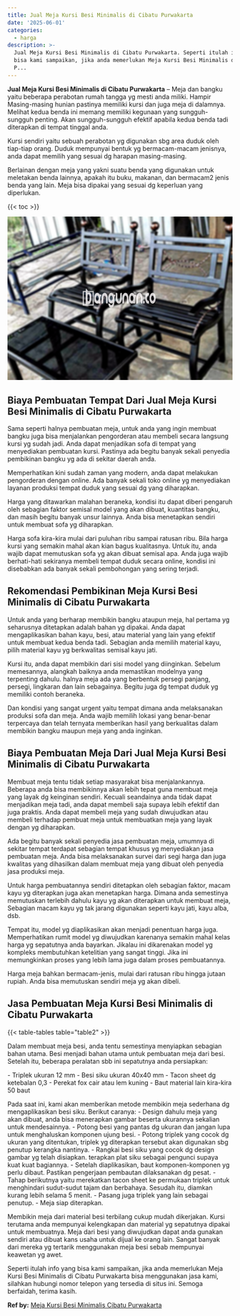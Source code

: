 ```yaml
---
title: Jual Meja Kursi Besi Minimalis di Cibatu Purwakarta
date: '2025-06-01'
categories:
  - harga
description: >-
  Jual Meja Kursi Besi Minimalis di Cibatu Purwakarta. Seperti itulah info yang
  bisa kami sampaikan, jika anda memerlukan Meja Kursi Besi Minimalis di Cibatu
  P...
---
```


**Jual Meja Kursi Besi Minimalis di Cibatu Purwakarta** – Meja dan bangku yaitu beberapa perabotan rumah tangga yg mesti anda miliki. Hampir Masing-masing hunian pastinya memiliki kursi dan juga meja di dalamnya. Melihat kedua benda ini memang memiliki kegunaan yang sungguh-sungguh penting. Akan sungguh-sungguh efektif apabila kedua benda tadi diterapkan di tempat tinggal anda.

Kursi sendiri yaitu sebuah perabotan yg digunakan sbg area duduk oleh tiap-tiap orang. Duduk mempunyai bentuk yg bermacam-macam jenisnya, anda dapat memilih yang sesuai dg harapan masing-masing.

Berlainan dengan meja yang yakni suatu benda yang digunakan untuk meletakan benda lainnya, apakah itu buku, makanan, dan bermacam2 jenis benda yang lain. Meja bisa dipakai yang sesuai dg keperluan yang diperlukan.

{{< toc >}}

![Jual Meja Kursi Besi Minimalis di Cibatu Purwakarta](/images/jual-meja-besi-murah20.png)

## Biaya Pembuatan Tempat Dari Jual Meja Kursi Besi Minimalis di Cibatu Purwakarta

Sama seperti halnya pembuatan meja, untuk anda yang ingin membuat bangku juga bisa menjalankan pengorderan atau membeli secara langsung kursi yg sudah jadi. Anda dapat menjadikan sofa di tempat yang menyediakan pembuatan kursi. Pastinya ada begitu banyak sekali penyedia pembikinan bangku yg ada di sekitar daerah anda.

Memperhatikan kini sudah zaman yang modern, anda dapat melakukan pengorderan dengan online. Ada banyak sekali toko online yg menyediakan layanan produksi tempat duduk yang sesuai dg yang diharapkan.

Harga yang ditawarkan malahan beraneka, kondisi itu dapat diberi pengaruh oleh sebagian faktor semisal model yang akan dibuat, kuantitas bangku, dan masih begitu banyak unsur lainnya. Anda bisa menetapkan sendiri untuk membuat sofa yg diharapkan.

Harga sofa kira-kira mulai dari puluhan ribu sampai ratusan ribu. Bila harga kursi yang semakin mahal akan kian bagus kualitasnya. Untuk itu, anda wajib dapat memutuskan sofa yg akan dibuat semisal apa. Anda juga wajib berhati-hati sekiranya membeli tempat duduk secara online, kondisi ini disebabkan ada banyak sekali pembohongan yang sering terjadi.

## Rekomendasi Pembikinan Meja Kursi Besi Minimalis di Cibatu Purwakarta

Untuk anda yang berharap membikin bangku ataupun meja, hal pertama yg seharusnya ditetapkan adalah bahan yg dipakai. Anda dapat mengaplikasikan bahan kayu, besi, atau material yang lain yang efektif untuk membuat kedua benda tadi. Sebagian anda memilih material kayu, pilih material kayu yg berkwalitas semisal kayu jati.

Kursi itu, anda dapat membikin dari sisi model yang diinginkan. Sebelum memesannya, alangkah baiknya anda memastikan modelnya yang terpenting dahulu. halnya meja ada yang berbentuk persegi panjang, persegi, lingkaran dan lain sebagainya. Begitu juga dg tempat duduk yg memiliki contoh beraneka.

Dan kondisi yang sangat urgent yaitu tempat dimana anda melaksanakan produksi sofa dan meja. Anda wajib memilih lokasi yang benar-benar terpercaya dan telah ternyata memberikan hasil yang berkualitas dalam membikin bangku maupun meja yang anda inginkan.

## Biaya Pembuatan Meja Dari Jual Meja Kursi Besi Minimalis di Cibatu Purwakarta

Membuat meja tentu tidak setiap masyarakat bisa menjalankannya. Beberapa anda bisa membikinnya akan lebih tepat guna membuat meja yang layak dg keinginan sendiri. Kecuali seandainya anda tidak dapat menjadikan meja tadi, anda dapat membeli saja supaya lebih efektif dan juga praktis. Anda dapat membeli meja yang sudah diwujudkan atau membeli terhadap pembuat meja untuk membuatkan meja yang layak dengan yg diharapkan.

Ada begitu banyak sekali penyedia jasa pembuatan meja, umumnya di sekitar tempat terdapat sebagian tempat khusus yg menyediakan jasa pembuatan meja. Anda bisa melaksanakan survei dari segi harga dan juga kwalitas yang dihasilkan dalam membuat meja yang dibuat oleh penyedia jasa produksi meja.

Untuk harga pembuatannya sendiri ditetapkan oleh sebagian faktor, macam kayu yg diterapkan juga akan menetapkan harga. Dimana anda semestinya memutuskan terlebih dahulu kayu yg akan diterapkan untuk membuat meja, Sebagian macam kayu yg tak jarang digunakan seperti kayu jati, kayu alba, dsb.

Tempat itu, model yg diaplikasikan akan menjadi penentuan harga juga. Memperhatikan rumit model yg diwujudkan karenanya semakin mahal kelas harga yg sepatutnya anda bayarkan. Jikalau ini dikarenakan model yg kompleks membutuhkan ketelitian yang sangat tinggi. Jika ini memungkinkan proses yang lebih lama juga dalam proses pembuatannya.

Harga meja bahkan bermacam-jenis, mulai dari ratusan ribu hingga jutaan rupiah. Anda bisa memutuskan sendiri meja yg akan dibeli.

## Jasa Pembuatan Meja Kursi Besi Minimalis di Cibatu Purwakarta

{{< table-tables table="table2" >}}

Dalam membuat meja besi, anda tentu semestinya menyiapkan sebagian bahan utama. Besi menjadi bahan utama untuk pembuatan meja dari besi. Setelah itu, beberapa peralatan sbb ini sepatutnya anda persiapkan:

\- Triplek ukuran 12 mm - Besi siku ukuran 40x40 mm - Tacon sheet dg ketebalan 0,3 - Perekat fox cair atau lem kuning - Baut material lain kira-kira 50 baut

Pada saat ini, kami akan memberikan metode membikin meja sederhana dg mengaplikasikan besi siku. Berikut caranya: - Design dahulu meja yang akan dibuat, anda bisa menerapkan gambar beserta ukurannya sekalian untuk mendesainnya. - Potong besi yang pantas dg ukuran dan jangan lupa untuk menghaluskan komponen ujung besi. - Potong triplek yang cocok dg ukuran yang ditentukan, triplek yg diterapkan tersebut akan digunakan sbg penutup kerangka nantinya. - Rangkai besi siku yang cocok dg design gambar yg telah disiapkan. terapkan plat siku sebagai pengunci supaya kuat kuat bagiannya. - Setelah diaplikasikan, baut komponen-komponen yg perlu dibaut. Pastikan pengerjaan pembautan dilaksanakan dg pesat. - Tahap berikutnya yaitu merekatkan tacon sheet ke permukaan triplek untuk menghindari sudut-sudut tajam dan berbahaya. Sesudah itu, diamkan kurang lebih selama 5 menit. - Pasang juga triplek yang lain sebagai penutup. - Meja siap diterapkan.

Membikin meja dari material besi terbilang cukup mudah dikerjakan. Kursi terutama anda mempunyai kelengkapan dan material yg sepatutnya dipakai untuk membuatnya. Meja dari besi yang diwujudkan dapat anda gunakan sendiri atau dibuat kans usaha untuk dijual ke orang lain. Sangat banyak dari mereka yg tertarik menggunakan meja besi sebab mempunyai keawetan yg awet.

Seperti itulah info yang bisa kami sampaikan, jika anda memerlukan Meja Kursi Besi Minimalis di Cibatu Purwakarta bisa menggunakan jasa kami, silahkan hubungi nomor telepon yang tersedia di situs ini. Semoga berfaidah, terima kasih.

**Ref by:** [Meja Kursi Besi Minimalis Cibatu Purwakarta](https://id.wikipedia.org/wiki/Meja)
